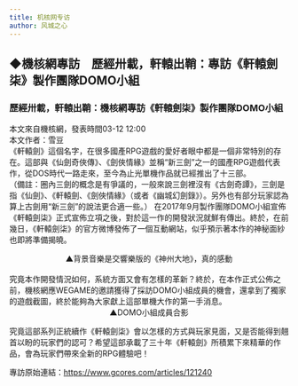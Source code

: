 ```yaml
---
title: 机核网专访
author: 风城之心
---
```


## ◆機核網專訪　歷經卅載，軒轅出鞘：專訪《軒轅劍柒》製作團隊DOMO小組

### 歷經卅載，軒轅出鞘：機核網專訪《軒轅劍柒》製作團隊DOMO小組
本文來自機核網，發表時間03-12 12:00<br>
本文作者：雪豆<br>
<span class="leading-10">《軒轅劍》這個名字，在很多國產RPG遊戲的愛好者眼中都是一個非常特別的存在。這部與《仙劍奇俠傳》、《劍俠情緣》並稱“新三劍”之一的國產RPG遊戲代表作，從DOS時代一路走來，至今為止光單機作品就已經推出了十三部。<br>
（備註：圈內三劍的概念是有爭議的，一般來說三劍裡沒有《古劍奇譚》，三劍是指《仙劍》、《軒轅劍、《劍俠情緣》（或者《幽城幻劍錄》）。另外也有部分玩家認為算上古劍用“新三劍”的說法更合適一些。）</span>
<span class="leading-10">在2017年9月製作團隊DOMO小組宣佈《軒轅劍柒》正式宣佈立項之後，對於這一作的開發狀況就鮮有傳出。終於，在前幾日，《軒轅劍柒》的官方微博發佈了一個互動網站，似乎預示著本作的神秘面紗也即將準備揭曉。</span>
<a-image src="./img/md010.jpg" width="100%" />
<center>▲背景音樂是交響樂版的《神州大地》，真的感動</center>
<br>
<span class="leading-10">究竟本作開發情況如何，系統方面又會有怎樣的革新？終於，在本作正式公佈之前，機核網應WEGAME的邀請獲得了採訪DOMO小組成員的機會，還拿到了獨家的遊戲截圖，終於能夠為大家獻上這部單機大作的第一手消息。</span>
<a-image src="./img/md011.jpg" width="100%" />
<center>▲DOMO小組成員合影</center>

<QABox>
<template #question>在2017年宣佈《軒轅劍柒》正式立項後，關於本作的開發情況卻未透露更多。請問目前本作開發完成度如何了？開發過程是否順利？</template>
<template #answer>
<span>目前已經進入調整與優化期，所有項目都在努力的催生中，過程中經歷許多的瓶頸與突破，應該可以聊個三天三夜吧！</span>
<a-image src="./img/md017.gif" width="100%" />
<br>
</template>
</QABox>

<QABox>
<template #question>本作的開發規模有多大？核心成員是否還是來自前作的團隊？</template>
<template #answer>
<span>一開始大約20~30人浮動，到後面量產階段時，常態性的人員大約提高至60人左右。</span>
<a-image src="./img/md017.gif" width="100%" />
<br>
</template>
</QABox>

<QABox>
<template #question>從所公開的畫面來看，本作的戰鬥模式似乎與以往的傳統回合制遊戲有所不同，請問本作的系統有什麼新的變革嗎？是否會包含ACT元素？實機演示中的第一人稱視角，是否會出現在正式版的遊戲中呢？</template>
<template #answer>
<span>新的變革肯定是不少，從演繹的表現到戰鬥的玩法都有不小的突破，系統的部分也因為戰鬥的緣故做了不小的更動，整個遊戲進展也從過去的日式RPG玩法變為區域關卡式的結構，再請各位玩家密切關注軒七後續消息，會有詳盡介紹。<br>
至於過往視頻中的第一人稱只是技術測試影片，遊戲中並無此種模式可以選擇。</span>
《軒轅劍柒》最早公開的演示視頻
<br>
</template>
</QABox>

<QABox>
<template #question>本作的《軒轅劍》作為正統續作，是否跟系列的前作有所聯繫？據悉本作被定為西漢年末，在劇情上是否會與漢之雲有一定的關聯？這一作的故事歷史背景是怎樣的？</template>
<template #answer>
<span>軒轅劍每一代正傳都會儘量選擇不重複的年代，本次也是一樣；和之前的系列不能說完全沒有關係，但目前的階段也不方便透露太多劇情相關的內容，還請繼續關注後續消息。</span>
<br>
</template>
</QABox>

<QABox>
<template #question> 作為遊戲中最重要的道具，本作中的 “軒轅劍”是否可以被主人公使用呢？</template>
<template #answer>
<span>我只能說，本作主角擅長的兵器是劍刃。</span>
<a-image src="./img/md012.jpg" width="100%" />
<center>▲機核網獨家遊戲實際截圖，能夠推斷出遊戲的大致風格</center>
<br>
</template>
</QABox>

<QABox>
<template #question>除了主線故事之外，本作是否會有支線以及其他附加的遊戲玩法？是否會包含收集以及養成要素？</template>
<template #answer>
<span>在主線之外依然有許多的要素可以讓玩家探索，在遇到新的人物及故事之後，也能夠帶給主角們新的啟發。</span>
<br>
</template>
</QABox>

<QABox>
<template #question>本作的遊戲引擎更換為了UE4，在畫面上會有哪些改善？而伴隨著遊戲引擎的不斷改善，請問開發團隊是如何保持“軒轅劍”自己獨有的美術風格的？</template>
<template #answer>
<span>說到《軒轅劍》，我們一路從RW到UNITY到UE，從傳統製作程式到次世代PBR製作程式。開發過程中也與NVIDIA合作，在遊戲程式中導入RTX系統。<br>
我所熟知的玩家們，對於軒轅劍的喜好除了故事主軸與歷史的結合之外，相較于其他武俠或是仙俠類產品，對我們更多了一份考究的期待。為了能夠回應這部分的期望，我們走向了寫實的道路。拿掉了過度的華麗包裝，讓歷史以及考究的部分在質感上做出體現。<br>在動亂的年代背景下，透過Unreal引擎強大的成像能力，再現軒轅劍古樸的風味。</span>
<br>
</template>
</QABox>

<QABox>
<template #question>本作是否會推出可以更換角色外觀的功能？是否會推出類似的DLC擴充包？</template>
<template #answer>
<span>有的，後續的服裝也有安排在計畫中。</span>
<br>
</template>
</QABox>

<QABox>
<template #question>對於《軒轅劍》系列前作，請問是否有機會重制到PS4或者NS的主機平臺呢？</template>
<template #answer>
<span>重制需要考量的層面比較複雜，牽涉的工作項目也較多，目前這部分都還在審慎評估中。</span>
<br>
</template>
</QABox>

<QABox>
<template #question>對於時隔5年的最新作品，開發團隊是否會有較大的壓力？對於遊戲系統的革新，開發團隊是否有抱有信心呢？</template>
<template #answer>

* 淵升（《軒轅劍柒》製作人）：雖說時隔五年，但專案其實17年才開始作一些初期的技術研究，遭遇到的時間與品質的壓力肯定是不小，不過也不能因此停下開創與突破的腳步，團隊都是想把遊戲做好做精的人，我們會把精品當成團隊的努力目標。<br>

* 建民（《軒轅劍柒》副製作人兼主美術）：壓力是必然的，雖然時隔五年，但我們必須在三年內做出超越五年的技術成長，畢竟市場跟技術是不等人的。第一次做出版本的時候除了各種碰壁之外，成品還有相當大的“進步空間”(傻笑)。<br>但隨著每次的版本疊代，視覺以及系統的完善，團隊信心也逐漸地從猶豫質疑一步步轉向了期待。<br>當然前面也做了很多功夫，比如通過版本得到上級的認同、新技術導入與教學、引用高技術人才、根據團隊狀況調整開發程式等，這幾年白頭發冒了得有幾百根吧~<br>

* 小開（《軒轅劍柒》主程序）：壓力也是動力，請大家期待全新的遊戲體驗！

* Dash（《軒轅劍柒》主策劃）：其實壓力還滿大的呢，如何將核心的要素融入新的系統中，大家都快想破頭了吧。另一方面也滿期待玩家對於本次作品的回饋。<br>
<br>
<a-image src="./img/md023.jpg" width="100%" />
▲DOMO小組正在開會
<br>
</template>
</QABox>

<span class="leading-10">究竟這部系列正統續作《軒轅劍柒》會以怎樣的方式與玩家見面，又是否能得到翹首以盼的玩家們的認可？希望這部承載了三十年《軒轅劍》所積累下來精華的作品，會為玩家們帶來全新的RPG體驗吧！</span>


專訪原始連結：https://www.gcores.com/articles/121240